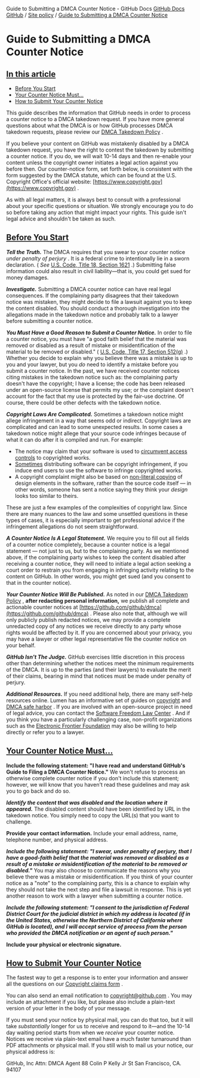 Guide to Submitting a DMCA Counter Notice - GitHub Docs
[GitHub Docs](/en)
[GitHub](/en/github)
/
[Site policy](/en/github/site-policy)
/
[Guide to Submitting a DMCA Counter Notice](/en/github/site-policy/guide-to-submitting-a-dmca-counter-notice)

# Guide to Submitting a DMCA Counter Notice

## [In this article](#in-this-article)
- [Before You Start](#before-you-start)
- [Your Counter Notice Must...](#your-counter-notice-must)
- [How to Submit Your Counter Notice](#how-to-submit-your-counter-notice)

This guide describes the information that GitHub needs in order to process a counter notice to a DMCA takedown request. If you have more general questions about what the DMCA is or how GitHub processes DMCA takedown requests, please review our
[DMCA Takedown Policy](/en/articles/dmca-takedown-policy)
.

If you believe your content on GitHub was mistakenly disabled by a DMCA takedown request, you have the right to contest the takedown by submitting a counter notice. If you do, we will wait 10-14 days and then re-enable your content unless the copyright owner initiates a legal action against you before then. Our counter-notice form, set forth below, is consistent with the form suggested by the DMCA statute, which can be found at the U.S. Copyright Office's official website:
[https://www.copyright.gov](https://www.copyright.gov)
.

As with all legal matters, it is always best to consult with a professional about your specific questions or situation. We strongly encourage you to do so before taking any action that might impact your rights. This guide isn't legal advice and shouldn't be taken as such.

## [Before You Start](#before-you-start)

***Tell the Truth.***
The DMCA requires that you swear to your counter notice
*under penalty of perjury*
. It is a federal crime to intentionally lie in a sworn declaration. (
*See*
[U.S. Code, Title 18, Section 1621](https://www.gpo.gov/fdsys/pkg/USCODE-2011-title18/html/USCODE-2011-title18-partI-chap79-sec1621.htm)
.) Submitting false information could also result in civil liability—that is, you could get sued for money damages.

***Investigate.***
Submitting a DMCA counter notice can have real legal consequences. If the complaining party disagrees that their takedown notice was mistaken, they might decide to file a lawsuit against you to keep the content disabled. You should conduct a thorough investigation into the allegations made in the takedown notice and probably talk to a lawyer before submitting a counter notice.

***You Must Have a Good Reason to Submit a Counter Notice.***
In order to file a counter notice, you must have "a good faith belief that the material was removed or disabled as a result of mistake or misidentification of the material to be removed or disabled." (
[U.S. Code, Title 17, Section 512(g)](https://www.copyright.gov/title17/92chap5.html#512)
.) Whether you decide to explain why you believe there was a mistake is up to you and your lawyer, but you
*do*
need to identify a mistake before you submit a counter notice. In the past, we have received counter notices citing mistakes in the takedown notice such as: the complaining party doesn't have the copyright; I have a license; the code has been released under an open-source license that permits my use; or the complaint doesn't account for the fact that my use is protected by the fair-use doctrine. Of course, there could be other defects with the takedown notice.

***Copyright Laws Are Complicated.***
Sometimes a takedown notice might allege infringement in a way that seems odd or indirect. Copyright laws are complicated and can lead to some unexpected results. In some cases a takedown notice might allege that your source code infringes because of what it can do after it is compiled and run. For example:

- The notice may claim that your software is used to
[circumvent access controls](https://www.copyright.gov/title17/92chap12.html)
to copyrighted works.
- [Sometimes](https://www.copyright.gov/docs/mgm/)
distributing software can be copyright infringement, if you induce end users to use the software to infringe copyrighted works.
- A copyright complaint might also be based on
[non-literal copying](https://en.wikipedia.org/wiki/Substantial_similarity)
of design elements in the software, rather than the source code itself — in other words, someone has sent a notice saying they think your
*design*
looks too similar to theirs.

These are just a few examples of the complexities of copyright law. Since there are many nuances to the law and some unsettled questions in these types of cases, it is especially important to get professional advice if the infringement allegations do not seem straightforward.

***A Counter Notice Is A Legal Statement.***
We require you to fill out all fields of a counter notice completely, because a counter notice is a legal statement — not just to us, but to the complaining party. As we mentioned above, if the complaining party wishes to keep the content disabled after receiving a counter notice, they will need to initiate a legal action seeking a court order to restrain you from engaging in infringing activity relating to the content on GitHub. In other words, you might get sued (and you consent to that in the counter notice).

***Your Counter Notice Will Be Published.***
As noted in our
[DMCA Takedown Policy](/en/articles/dmca-takedown-policy#d-transparency)
,
**after redacting personal information,**
we publish all complete and actionable counter notices at
[https://github.com/github/dmca](https://github.com/github/dmca)
. Please also note that, although we will only publicly publish redacted notices, we may provide a complete unredacted copy of any notices we receive directly to any party whose rights would be affected by it. If you are concerned about your privacy, you may have a lawyer or other legal representative file the counter notice on your behalf.

***GitHub Isn't The Judge.***
GitHub exercises little discretion in this process other than determining whether the notices meet the minimum requirements of the DMCA. It is up to the parties (and their lawyers) to evaluate the merit of their claims, bearing in mind that notices must be made under penalty of perjury.

***Additional Resources.***
If you need additional help, there are many self-help resources online. Lumen has an informative set of guides on
[copyright](https://www.lumendatabase.org/topics/5)
and
[DMCA safe harbor](https://www.lumendatabase.org/topics/14)
. If you are involved with an open-source project in need of legal advice, you can contact the
[Software Freedom Law Center](https://www.softwarefreedom.org/about/contact/)
. And if you think you have a particularly challenging case, non-profit organizations such as the
[Electronic Frontier Foundation](https://www.eff.org/pages/legal-assistance)
may also be willing to help directly or refer you to a lawyer.

## [Your Counter Notice Must...](#your-counter-notice-must)

**Include the following statement: "I have read and understand GitHub's Guide to Filing a DMCA Counter Notice."**
We won't refuse to process an otherwise complete counter notice if you don't include this statement; however, we will know that you haven't read these guidelines and may ask you to go back and do so.

***Identify the content that was disabled and the location where it appeared.***
The disabled content should have been identified by URL in the takedown notice. You simply need to copy the URL(s) that you want to challenge.

**Provide your contact information.**
Include your email address, name, telephone number, and physical address.

***Include the following statement: "I swear, under penalty of perjury, that I have a good-faith belief that the material was removed or disabled as a result of a mistake or misidentification of the material to be removed or disabled."***
You may also choose to communicate the reasons why you believe there was a mistake or misidentification. If you think of your counter notice as a "note" to the complaining party, this is a chance to explain why they should not take the next step and file a lawsuit in response. This is yet another reason to work with a lawyer when submitting a counter notice.

***Include the following statement: "I consent to the jurisdiction of Federal District Court for the judicial district in which my address is located (if in the United States, otherwise the Northern District of California where GitHub is located), and I will accept service of process from the person who provided the DMCA notification or an agent of such person."***

**Include your physical or electronic signature.**

## [How to Submit Your Counter Notice](#how-to-submit-your-counter-notice)

The fastest way to get a response is to enter your information and answer all the questions on our
[Copyright claims form](https://github.com/contact/dmca)
.

You can also send an email notification to
[copyright@github.com](mailto:copyright@github.com)
. You may include an attachment if you like, but please also include a plain-text version of your letter in the body of your message.

If you must send your notice by physical mail, you can do that too, but it will take
*substantially*
longer for us to receive and respond to it—and the 10-14 day waiting period starts from when we
*receive*
your counter notice. Notices we receive via plain-text email have a much faster turnaround than PDF attachments or physical mail. If you still wish to mail us your notice, our physical address is:

GitHub, Inc
Attn: DMCA Agent
88 Colin P Kelly Jr St
San Francisco, CA. 94107
